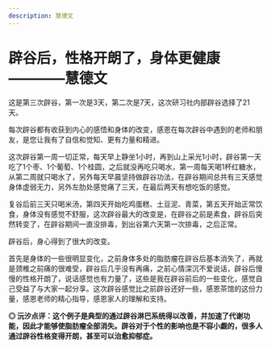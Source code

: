 ```yaml
---
description: 慧德文
---
```


# 辟谷后，性格开朗了，身体更健康————慧德文

这是第三次辟谷，第一次是3天，第二次是7天，这次研习社内部辟谷选择了21天。

每次辟谷都有收获到内心的感悟和身体的改变，感恩在每次辟谷中遇到的老师和朋友，是您让我有了自信和觉知、更有力量和精进。

这次辟谷第一周一切正常，每天早上静坐1小时，再到山上采光1小时，辟谷第一天吃了1个枣、1个葡萄、1个桂圆，之后就没再吃只喝水，第一周每天喝1杯红糖水，从第二周就只喝水了，另外每天早晨坚持做辟谷功法，在辟谷期间总共有三天感觉身体虚弱无力，另外左肋处感觉痛了三天，在最后两天有想吃饭的感觉。

复谷后前三天只喝米汤，第四天开始吃鸡蛋糕、土豆泥、青菜，第五天开始正常饮食，身体没有感觉不舒服，这次辟谷最大的改变是，在辟谷之前是素食，辟谷后突然转变了，在辟谷期间一直没排毒，到出谷第六天第一次排毒，之后正常。

辟谷后，身心得到了很大的改变。	

首先是身体的一些很明显变化，之前身体多处的脂肪瘤在辟谷后基本消失了，再就是颈椎之前痛的很难受，辟谷后几乎没有再痛，之前心情深沉不爱说话，辟谷后慢慢的性格开朗了，说话感觉也有力量了，这些是我在辟谷前后的一些变化，感觉自己受益了与大家一起分享。这次辟谷感觉比之前辟谷还好一些，感恩茶馆的这份力量，感恩老师的精心指导，感恩家人的理解和支持。

**◎ 沅汐点评：这个例子是典型的通过辟谷淋巴系统得以改善，并加速了代谢功能，因此才能够使脂肪瘤全部消失。辟谷对于个性的影响也是不容小觑的，很多人通过辟谷性格变得开朗，甚至可以治愈抑郁症。**

